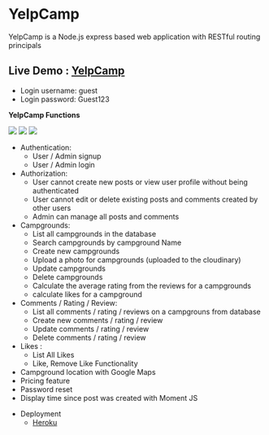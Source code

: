 # YelpCamp

<p>YelpCamp is a Node.js express based web application with RESTful routing principals</p>

<h2>Live Demo : <a href= "https://yelpcamp-mahadi1.herokuapp.com/">YelpCamp</a></h2>

<ul>
    <li>Login username: guest</li>
    <li>Login password: Guest123</li>
</ul>

<b>YelpCamp Functions</b>

<img src="https://res.cloudinary.com/mahadi/image/upload/v1607534758/screenshot-localhost_3000-2020.12.09-22_50_08_lssccv.png">
<img src="https://res.cloudinary.com/mahadi/image/upload/v1607534756/screenshot-localhost_3000-2020.12.09-22_52_34_eb7nc3.png">
<img src="https://res.cloudinary.com/mahadi/image/upload/v1607534751/screenshot-localhost_3000-2020.12.09-22_53_43_cvrwyn.png">

<ul>
    <li>Authentication:
        <ul>
            <li>User / Admin signup</li>
            <li>User / Admin login</li>
        </ul>
    </li>
    <li>Authorization:
        <ul>
            <li>User cannot create new posts or view user profile without being authenticated</li>
            <li>User cannot edit or delete existing posts and comments created by other users
            </li>
            <li>Admin can manage all posts and comments</li>
        </ul>
    </li>
        <li>Campgrounds:
        <ul>
            <li>List all campgrounds in the database</li>
            <li>Search campgrounds by campground Name</li>
            <li>Create new campgrounds</li>
            <li>Upload a photo for campgrounds (uploaded to the cloudinary)</li>
            <li>Update campgrounds</li>
            <li>Delete campgrounds</li>
            <li>Calculate the average rating from the reviews for a campgrounds</li>
            <li>calculate likes for a campground</li>
        </ul>
        </li>
        <li>Comments / Rating / Review:
        <ul>
            <li>List all comments / rating / reviews on a campgrouns from database</li>
            <li>Create new comments / rating / review</li>
            <li>Update comments / rating / review</li>
            <li>Delete comments / rating / review</li>
        </ul>
        <li>Likes :
        <ul>
            <li>List All Likes</li>
            <li>Like, Remove Like Functionality</li>
        </ul>
    <li>Campground location with Google Maps</li>
    <li>Pricing feature</li>
    <li>Password reset </li>
    <li>Display time since post was created with Moment JS </li>
</ul>
<ul>
    <li>Deployment
        <ul>
        <li><a href ="www.heroku.com">Heroku</a></li>
        </ul>
    </li>
</ul>

